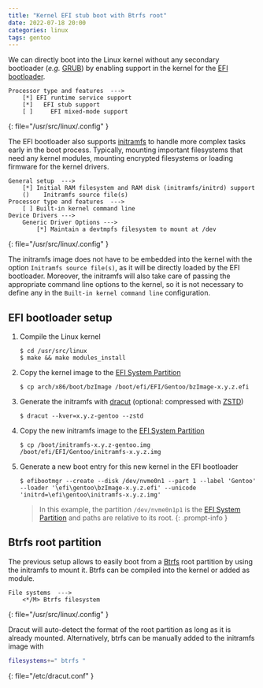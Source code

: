 ```yaml
---
title: "Kernel EFI stub boot with Btrfs root"
date: 2022-07-18 20:00
categories: linux
tags: gentoo
---
```


We can directly boot into the Linux kernel without any secondary bootloader
(*e.g.* [GRUB](https://www.gnu.org/software/grub/)) by enabling support in the
kernel for the [EFI bootloader](https://wiki.gentoo.org/wiki/EFI_stub).

```
Processor type and features  --->
    [*] EFI runtime service support 
    [*]   EFI stub support
    [ ]     EFI mixed-mode support
```
{: file="/usr/src/linux/.config" }

The EFI bootloader also supports [initramfs](https://wiki.gentoo.org/wiki/Initramfs)
to handle more complex tasks early in the boot process. Typically, mounting
important filesystems that need any kernel modules, mounting encrypted
filesystems or loading firmware for the kernel drivers.

```
General setup  --->
    [*] Initial RAM filesystem and RAM disk (initramfs/initrd) support
    ()    Initramfs source file(s)
Processor type and features  --->
    [ ] Built-in kernel command line
Device Drivers --->
    Generic Driver Options --->
        [*] Maintain a devtmpfs filesystem to mount at /dev
```
{: file="/usr/src/linux/.config" }

The initramfs image does not have to be embedded into the kernel with the
option `Initramfs source file(s)`, as it will be directly loaded by the EFI
bootloader. Moreover, the initramfs will also take care of passing the
appropriate command line options to the kernel, so it is not necessary to
define any in the `Built-in kernel command line` configuration.

## EFI bootloader setup
1. Compile the Linux kernel
    ```console
    $ cd /usr/src/linux
    $ make && make modules_install
    ```
2. Copy the kernel image to the [EFI System Partition](https://wiki.gentoo.org/wiki/EFI_System_Partition)
   
   ```console
   $ cp arch/x86/boot/bzImage /boot/efi/EFI/Gentoo/bzImage-x.y.z.efi
   ```
3. Generate the initramfs with [dracut](https://github.com/dracutdevs/dracut)
   (optional: compressed with [ZSTD](https://github.com/facebook/zstd))
   ```console
   $ dracut --kver=x.y.z-gentoo --zstd
   ```
4. Copy the new initramfs image to the [EFI System Partition](https://wiki.gentoo.org/wiki/EFI_System_Partition)
   ```console
   $ cp /boot/initramfs-x.y.z-gentoo.img /boot/efi/EFI/Gentoo/initramfs-x.y.z.img
   ```
5. Generate a new boot entry for this new kernel in the EFI bootloader
   ```console
   $ efibootmgr --create --disk /dev/nvme0n1 --part 1 --label 'Gentoo' --loader '\efi\gentoo\bzImage-x.y.z.efi' --unicode 'initrd=\efi\gentoo\initramfs-x.y.z.img'
   ```
   > In this example, the partition `/dev/nvme0n1p1` is the
   > [EFI System Partition](https://wiki.gentoo.org/wiki/EFI_System_Partition)
   > and paths are relative to its root.
   {: .prompt-info }


## Btrfs root partition

The previous setup allows to easily boot from a
[Btrfs](https://btrfs.wiki.kernel.org) root partition by using the initramfs to
mount it. Btrfs can be compiled into the kernel or added as module.

```
File systems  --->
    <*/M> Btrfs filesystem
```
{: file="/usr/src/linux/.config" }

Dracut will auto-detect the format of the root partition as long as it is
already mounted. Alternatively, btrfs can be manually added to the initramfs
image with

```bash
filesystems+=" btrfs "
```
{: file="/etc/dracut.conf" }

